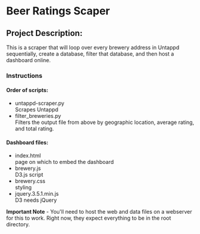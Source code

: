 # Beer Ratings Scaper

## Project Description:
This is a scraper that will loop over every brewery address in Untappd sequentially, create a database, filter that database, and then host a dashboard online.

### Instructions
#### Order of scripts:
- untappd-scraper.py \
Scrapes Untappd
- filter_breweries.py \
Filters the output file from above by geographic location, average rating, and total rating.

#### Dashboard files:
- index.html \
page on which to embed the dashboard
- brewery.js \
D3.js script
- brewery.css \
styling
- jquery.3.5.1.min.js \
D3 needs jQuery

**Important Note** - You'll need to host the web and data files on a webserver for this to work.  Right now, they expect everything to be in the root directory.
